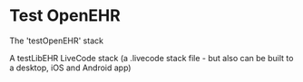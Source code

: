 # Test OpenEHR
The 'testOpenEHR' stack

A testLibEHR LiveCode stack (a .livecode stack file - but also can be built to a desktop, iOS and Android app)
